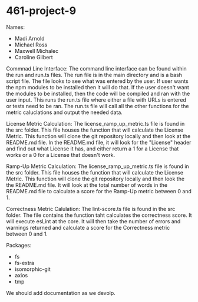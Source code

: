 # 461-project-9
Names: 
- Madi Arnold
- Michael Ross
- Maxwell Michalec
- Caroline Gilbert

Commnad Line Interface:
The command line interface can be found within the run and run.ts files.  The run file is in the main directory and is a bash script file.  The file looks to see what was entered by the user.  If user wants the npm modules to be installed then it will do that.  If the user doesn't want the modules to be installed, then the code will be compiled and ran with the user input.  This runs the run.ts file where either a file with URLs is entered or tests need to be ran.  The run.ts file will call all the other functions for the metric caluclations and output the needed data.  

License Metric Calculation:
The license_ramp_up_metric.ts file is found in the src folder.  This file houses the function that will calculate the License Metric.  This function will clone the git repository locally and then look at the README.md file.  In the README.md file, it will look for the "License" header and find out what License it has, and either return a 1 for a License that works or a 0 for a License that doesn't work. 

Ramp-Up Metric Calculation: 
The license_ramp_up_metric.ts file is found in the src folder.  This file houses the function that will calculate the License Metric.  This function will clone the git repository locally and then look the the README.md file.  It will look at the total number of words in the README.md file to calculate a score for the Ramp-Up metric between 0 and 1.

Correctness Metric Calulation:
The lint-score.ts file is found in the src folder. The file contains the function taht calculates the correctness score. It will execute esLint at the core. It will then take the number of errors and warnings returned and calculate a score for the Correctness metric between 0 and 1.

Packages:
- fs
- fs-extra
- isomorphic-git
- axios
- tmp


We should add documentation as we devolp.
